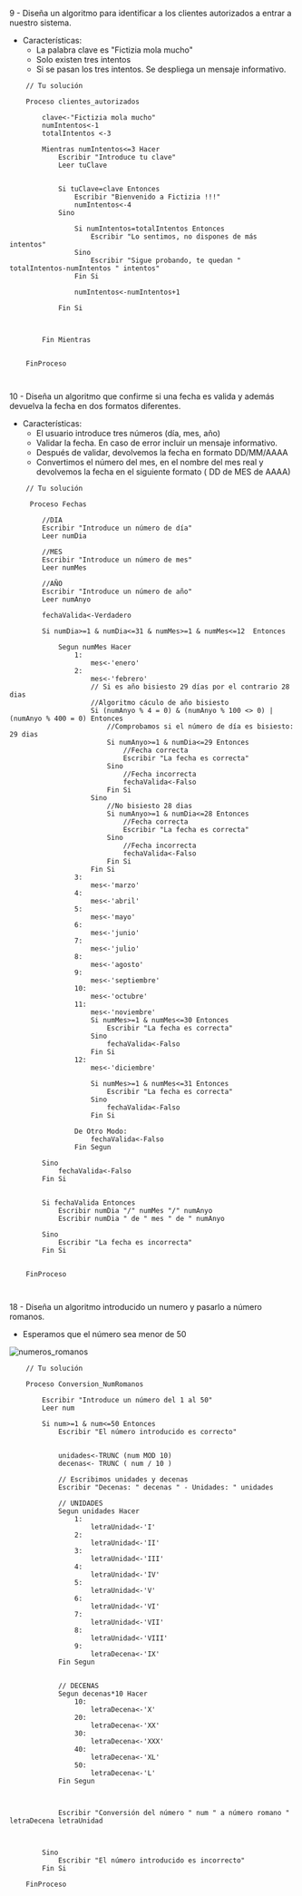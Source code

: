 9 -  Diseña un algoritmo para identificar a los clientes autorizados a entrar a nuestro sistema.
- Características:
	- La palabra clave es "Fictizia mola mucho"
	- Solo existen tres intentos
	- Si se pasan los tres intentos. Se despliega un mensaje informativo.
```
    // Tu solución
    
	Proceso clientes_autorizados
		
		clave<-"Fictizia mola mucho"
		numIntentos<-1
		totalIntentos <-3
		
		Mientras numIntentos<=3 Hacer
			Escribir "Introduce tu clave"
			Leer tuClave
			
		
			Si tuClave=clave Entonces
				Escribir "Bienvenido a Fictizia !!!"
				numIntentos<-4
			Sino
				
				Si numIntentos=totalIntentos Entonces
					Escribir "Lo sentimos, no dispones de más intentos"
				Sino
					Escribir "Sigue probando, te quedan " totalIntentos-numIntentos " intentos"
				Fin Si
				
				numIntentos<-numIntentos+1
				
			Fin Si
			
			
			
		Fin Mientras
		
		
	FinProceso
    
    
```




10 - Diseña un algoritmo que confirme si una fecha es valida y además devuelva la fecha en dos formatos diferentes.
- Características:
	- El usuario introduce tres números (día, mes, año)
	- Validar la fecha. En caso de error incluir un mensaje informativo.
	- Después de validar, devolvemos la fecha en formato DD/MM/AAAA
	- Convertimos el número del mes, en el nombre del mes real y devolvemos la fecha en el siguiente formato ( DD de MES de AAAA)
```
    // Tu solución
    
	 Proceso Fechas
		
		//DIA
		Escribir "Introduce un número de día"
		Leer numDia
		
		//MES
		Escribir "Introduce un número de mes"
		Leer numMes
		
		//AÑO 
		Escribir "Introduce un número de año"
		Leer numAnyo
		
		fechaValida<-Verdadero
		
		Si numDia>=1 & numDia<=31 & numMes>=1 & numMes<=12  Entonces
			
			Segun numMes Hacer
				1:
					mes<-'enero'
				2:
					mes<-'febrero'
					// Si es año bisiesto 29 días por el contrario 28 dias
					//Algoritmo cáculo de año bisiesto
					Si (numAnyo % 4 = 0) & (numAnyo % 100 <> 0) |(numAnyo % 400 = 0) Entonces
						//Comprobamos si el número de día es bisiesto: 29 dias
						Si numAnyo>=1 & numDia<=29 Entonces
							//Fecha correcta
							Escribir "La fecha es correcta"
						Sino
							//Fecha incorrecta
							fechaValida<-Falso
						Fin Si
					Sino
						//No bisiesto 28 dias
						Si numAnyo>=1 & numDia<=28 Entonces
							//Fecha correcta
							Escribir "La fecha es correcta"
						Sino
							//Fecha incorrecta
							fechaValida<-Falso
						Fin Si
					Fin Si
				3:
					mes<-'marzo'
				4:
					mes<-'abril'
				5:
					mes<-'mayo'
				6:
					mes<-'junio'
				7:
					mes<-'julio'
				8:
					mes<-'agosto'
				9:
					mes<-'septiembre'
				10:
					mes<-'octubre'
				11:
					mes<-'noviembre'
					Si numMes>=1 & numMes<=30 Entonces
						Escribir "La fecha es correcta"
					Sino
						fechaValida<-Falso
					Fin Si
				12:
					mes<-'diciembre'
					
					Si numMes>=1 & numMes<=31 Entonces
						Escribir "La fecha es correcta"
					Sino
						fechaValida<-Falso
					Fin Si
					
				De Otro Modo:
					fechaValida<-Falso
				Fin Segun
			
		Sino
			fechaValida<-Falso
		Fin Si
		
		
		Si fechaValida Entonces
			Escribir numDia "/" numMes "/" numAnyo
			Escribir numDia " de " mes " de " numAnyo
			
		Sino
			Escribir "La fecha es incorrecta"
		Fin Si
		
		
	FinProceso
    
    
```

18 - Diseña un algoritmo introducido un numero y pasarlo a número romanos.
- Esperamos que el número sea menor de 50

![numeros_romanos](https://eloviparo.files.wordpress.com/2009/09/numeros-romans.jpg?w=466&h=172)

```
    // Tu solución
    
	Proceso Conversion_NumRomanos
		
		Escribir "Introduce un número del 1 al 50"
		Leer num
		
		Si num>=1 & num<=50 Entonces
			Escribir "El número introducido es correcto"
			
			
			unidades<-TRUNC (num MOD 10) 
			decenas<- TRUNC ( num / 10 )
			
			// Escribimos unidades y decenas
			Escribir "Decenas: " decenas " - Unidades: " unidades
			
			// UNIDADES
			Segun unidades Hacer
				1:
					letraUnidad<-'I'
				2:
					letraUnidad<-'II'
				3:
					letraUnidad<-'III'
				4:
					letraUnidad<-'IV'
				5:
					letraUnidad<-'V'
				6:
					letraUnidad<-'VI'
				7:
					letraUnidad<-'VII'
				8:
					letraUnidad<-'VIII'
				9:
					letraDecena<-'IX'
			Fin Segun
			
			
			// DECENAS
			Segun decenas*10 Hacer
				10:
					letraDecena<-'X'
				20:
					letraDecena<-'XX'
				30:
					letraDecena<-'XXX'
				40:
					letraDecena<-'XL'
				50:
					letraDecena<-'L'
			Fin Segun
				
				
			
			Escribir "Conversión del número " num " a número romano " letraDecena letraUnidad	
			
			
			
		Sino
			Escribir "El número introducido es incorrecto"
		Fin Si
		
	FinProceso

```